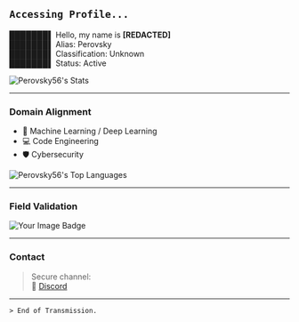## `Accessing Profile...`

███████▌ Hello, my name is **[REDACTED]**  
███████▌ Alias: Perovsky  
███████▌ Classification: Unknown  
███████▌ Status: Active  

![Perovsky56's Stats](https://github-readme-stats.vercel.app/api?username=Perovsky56&theme=highcontrast&show_icons=true&hide_border=false&count_private=true)

---

### Domain Alignment

- 🧠 Machine Learning / Deep Learning
- 💻 Code Engineering  
- 🛡️ Cybersecurity  

![Perovsky56's Top Languages](https://github-readme-stats.vercel.app/api/top-langs/?username=Perovsky56&theme=highcontrast&show_icons=true&hide_border=false&layout=compact)

---

### Field Validation

<img src="https://tryhackme-badges.s3.amazonaws.com/Perovsky.png" alt="Your Image Badge" />

---

### Contact

> Secure channel:  
> 📧 [Discord](http://discordapp.com/users/186808872982413314)

---

`> End of Transmission.`
